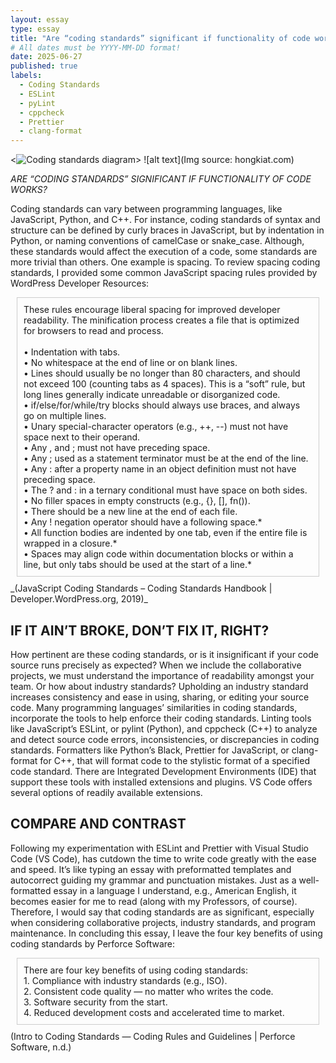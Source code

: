 ```yaml
---
layout: essay
type: essay
title: "Are “coding standards” significant if functionality of code works?"
# All dates must be YYYY-MM-DD format!
date: 2025-06-27
published: true
labels:
  - Coding Standards
  - ESLint
  - pyLint
  - cppcheck
  - Prettier
  - clang-format
---
```


<![Coding standards diagram](/img/coding-standards.png)>
![alt text](Img source: hongkiat.com)

*ARE “CODING STANDARDS” SIGNIFICANT IF FUNCTIONALITY OF CODE WORKS?*

Coding standards can vary between programming languages, like JavaScript, Python, and C++. For instance, coding standards of syntax and structure can be defined by curly braces in JavaScript, but by indentation in Python, or naming conventions of camelCase or snake_case. Although, these standards would affect the execution of a code, some standards are more trivial than others. One example is spacing. To review spacing coding standards, I provided some common JavaScript spacing rules provided by WordPress Developer Resources: 
<br>

<div style="border: 1px solid #ccc; padding: 10px; margin: 10px;">
These rules encourage liberal spacing for improved developer readability. The minification process creates a file that is optimized for browsers to read and process.
  <br>
  <br>
•	Indentation with tabs.
  <br>
•	No whitespace at the end of line or on blank lines.
  <br>
•	Lines should usually be no longer than 80 characters, and should not exceed 100 (counting tabs as 4 spaces). This is a “soft” rule, but long lines generally indicate unreadable or disorganized code.
  <br>
•	if/else/for/while/try blocks should always use braces, and always go on multiple lines.
  <br>
•	Unary special-character operators (e.g., ++, --) must not have space next to their operand.
  <br>
•	Any , and ; must not have preceding space.
  <br>
•	Any ; used as a statement terminator must be at the end of the line.
  <br>
•	Any : after a property name in an object definition must not have preceding space.
  <br>
•	The ? and : in a ternary conditional must have space on both sides.
  <br>
•	No filler spaces in empty constructs (e.g., {}, [], fn()).
  <br>
•	There should be a new line at the end of each file.
  <br>
•	Any ! negation operator should have a following space.*
  <br>
•	All function bodies are indented by one tab, even if the entire file is wrapped in a closure.*
  <br>
•	Spaces may align code within documentation blocks or within a line, but only tabs should be used at the start of a line.* </div>
_(JavaScript Coding Standards – Coding Standards Handbook | Developer.WordPress.org, 2019)_

## IF IT AIN’T BROKE, DON’T FIX IT, RIGHT?

How pertinent are these coding standards, or is it insignificant if your code source runs precisely as expected? When we include the collaborative projects, we must understand the importance of readability amongst your team. Or how about industry standards? Upholding an industry standard increases consistency and ease in using, sharing, or editing your source code. 
Many programming languages’ similarities in coding standards, incorporate the tools to help enforce their coding standards. Linting tools like JavaScript’s ESLint, or pylint (Python), and cppcheck (C++) to analyze and detect source code errors, inconsistencies, or discrepancies in coding standards. Formatters like Python’s Black, Prettier for JavaScript, or clang-format for C++, that will format code to the stylistic format of a specified code standard. There are Integrated Development Environments (IDE) that support these tools with installed extensions and plugins. VS Code offers several options of readily available extensions.

## COMPARE AND CONTRAST

Following my experimentation with ESLint and Prettier with Visual Studio Code (VS Code), has cutdown the time to write code greatly with the ease and speed. It’s like typing an essay with preformatted templates and autocorrect guiding my grammar and punctuation mistakes. Just as a well- formatted essay in a language I understand, e.g., American English, it becomes easier for me to read (along with my Professors, of course). Therefore, I would say that coding standards are as significant, especially when considering collaborative projects, industry standards, and program maintenance. In concluding this essay, I leave the four key benefits of using coding standards by Perforce Software:
<br>
<div style="border: 1px solid #ccc; padding: 10px; margin: 10px;">
There are four key benefits of using coding standards:
  <br>
1. Compliance with industry standards (e.g., ISO).
  <br>
2. Consistent code quality — no matter who writes the code.
  <br>
3. Software security from the start.
  <br>
4. Reduced development costs and accelerated time to market. </div>  
(Intro to Coding Standards — Coding Rules and Guidelines | Perforce Software, n.d.)


